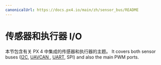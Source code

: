 ```yaml
---
canonicalUrl: https://docs.px4.io/main/zh/sensor_bus/README
---
```


# 传感器和执行器 I/O

本节包含有关 PX 4 中集成的传感器和执行器的主题。 It covers both sensor buses ([I2C](../sensor_bus/i2c_general.md), [UAVCAN ](../uavcan/README.md), [UART](../uart/README.md), SPI) and also the main PWM ports.

